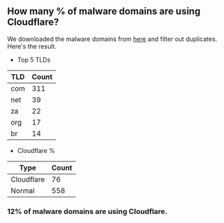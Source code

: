 ## How many % of malware domains are using Cloudflare?


We downloaded the malware domains from [here](https://urlhaus.abuse.ch) and filter out duplicates.
Here's the result.


[//]: # (start replacement)


- Top 5 TLDs

| TLD | Count |
| --- | --- |
| com | 311 |
| net | 39 |
| za | 22 |
| org | 17 |
| br | 14 |


- Cloudflare %

| Type | Count |
| --- | --- |
| Cloudflare | 76 |
| Normal | 558 |


### 12% of malware domains are using Cloudflare.
